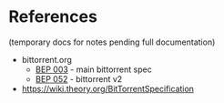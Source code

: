# References

(temporary docs for notes pending full documentation)

- bittorrent.org
  - [BEP 003](https://www.bittorrent.org/beps/bep_0003.html) - main bittorrent spec
  - [BEP 052](https://www.bittorrent.org/beps/bep_0052.html) - bittorrent v2
- https://wiki.theory.org/BitTorrentSpecification